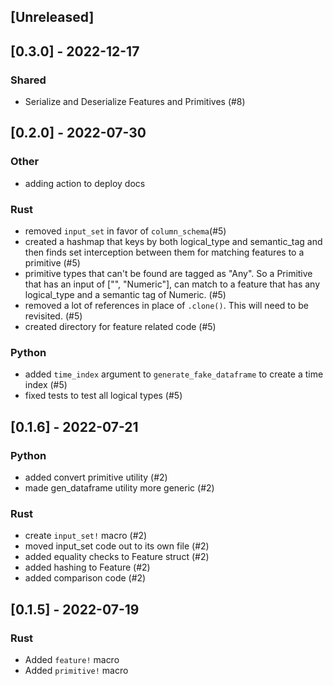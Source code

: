 ## [Unreleased]

## [0.3.0] - 2022-12-17
### Shared
- Serialize and Deserialize Features and Primitives (#8)

## [0.2.0] - 2022-07-30
### Other
- adding action to deploy docs
### Rust
- removed `input_set` in favor of `column_schema`(#5)
- created a hashmap that keys by both logical_type and semantic_tag and then finds set interception between them for matching features to a primitive (#5)
- primitive types that can't be found are tagged as "Any". So a Primitive that has an input of ["", "Numeric"], can match to a feature that has any logical_type and a semantic tag of Numeric. (#5)
- removed a lot of references in place of `.clone()`. This will need to be revisited. (#5)
- created directory for feature related code (#5)
### Python
- added `time_index` argument to `generate_fake_dataframe` to create a time index (#5)
- fixed tests to test all logical types (#5)

## [0.1.6] - 2022-07-21
### Python
- added convert primitive utility (#2)
- made gen_dataframe utility more generic (#2)
### Rust
- create `input_set!` macro (#2)
- moved input_set code out to its own file (#2)
- added equality checks to Feature struct (#2)
- added hashing to Feature  (#2)
- added comparison code (#2)

## [0.1.5] - 2022-07-19
### Rust
- Added `feature!` macro
- Added `primitive!` macro